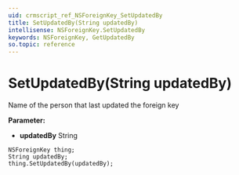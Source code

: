 ```yaml
---
uid: crmscript_ref_NSForeignKey_SetUpdatedBy
title: SetUpdatedBy(String updatedBy)
intellisense: NSForeignKey.SetUpdatedBy
keywords: NSForeignKey, GetUpdatedBy
so.topic: reference
---
```


# SetUpdatedBy(String updatedBy)

Name of the person that last updated the foreign key

**Parameter:** 
* **updatedBy** String

```crmscript
NSForeignKey thing;
String updatedBy;
thing.SetUpdatedBy(updatedBy);
```

